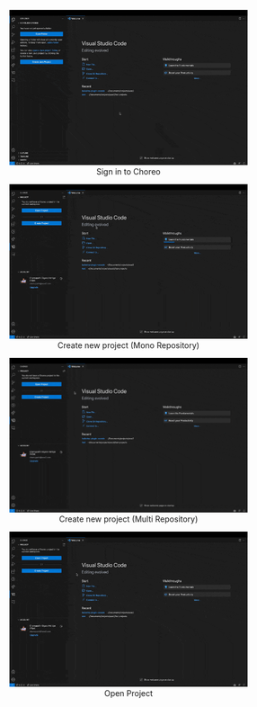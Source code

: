 <figure align="center">
  <img alt="All Open Sidebar Views" src="./SignInToChoreo.gif">
  <figcaption>Sign in to Choreo</figcaption>
</figure>
<figure align="center">
  <img alt="All Open Sidebar Views" src="./CreateProjectMonoRepo.gif">
  <figcaption>Create new project (Mono Repository)</figcaption>
</figure>
<figure align="center">
  <img alt="All Open Sidebar Views" src="./CreateProjectMultiRepo.gif">
  <figcaption>Create new project (Multi Repository)</figcaption>
</figure>
<figure align="center">
  <img alt="All Open Sidebar Views" src="./Openproject.gif">
  <figcaption>Open Project</figcaption>
</figure>